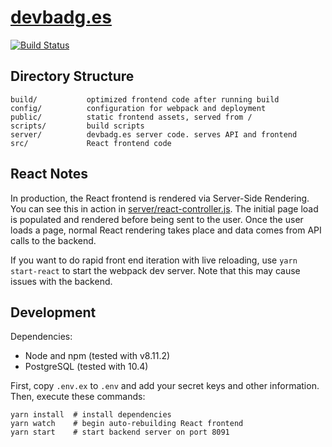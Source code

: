 [devbadg.es](https://devbadg.es)
===

[![Build Status](https://travis-ci.org/flotwig/devbadg.es.svg?branch=master)](https://travis-ci.org/flotwig/devbadg.es)

## Directory Structure
```
build/           optimized frontend code after running build
config/          configuration for webpack and deployment
public/          static frontend assets, served from /
scripts/         build scripts
server/          devbadg.es server code. serves API and frontend
src/             React frontend code
```

## React Notes

In production, the React frontend is rendered via Server-Side Rendering. You can see this in action in [server/react-controller.js](server/react-controller.js). The initial page load is populated and rendered before being sent to the user. Once the user loads a page, normal React rendering takes place and data comes from API calls to the backend.

If you want to do rapid front end iteration with live reloading, use `yarn start-react` to start the webpack dev server. Note that this may cause issues with the backend.

## Development

Dependencies:
* Node and npm (tested with v8.11.2)
* PostgreSQL (tested with 10.4)

First, copy `.env.ex` to `.env` and add your secret keys and other information. Then, execute these commands:

```
yarn install  # install dependencies
yarn watch    # begin auto-rebuilding React frontend
yarn start    # start backend server on port 8091
```
